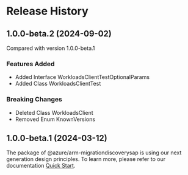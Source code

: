 # Release History
    
## 1.0.0-beta.2 (2024-09-02)
Compared with version 1.0.0-beta.1
    
### Features Added

  - Added Interface WorkloadsClientTestOptionalParams
  - Added Class WorkloadsClientTest

### Breaking Changes

  - Deleted Class WorkloadsClient
  - Removed Enum KnownVersions
    
    
## 1.0.0-beta.1 (2024-03-12)

The package of @azure/arm-migrationdiscoverysap is using our next generation design principles. To learn more, please refer to our documentation [Quick Start](https://aka.ms/azsdk/js/mgmt/quickstart ).
